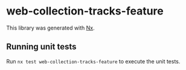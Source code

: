 # web-collection-tracks-feature

This library was generated with [Nx](https://nx.dev).

## Running unit tests

Run `nx test web-collection-tracks-feature` to execute the unit tests.
